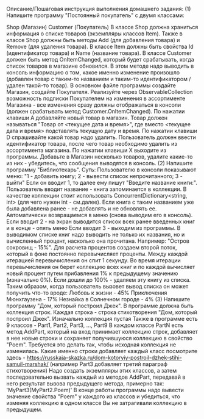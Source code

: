 Описание/Пошаговая инструкция выполнения домашнего задания:
(1) Напишите программу "Постоянный покупатель" с двумя классами:

Shop (Магазин)
Customer (Покупатель)
В классе Shop должна храниться информация о списке товаров (экземпляры классов Item). Также в классе Shop должны быть методы Add (для добавления товара) и Remove (для удаления товара).
В классе Item должны быть свойства Id (идентификатор товара) и Name (название товара).
В классе Customer должен быть метод OnItemChanged, который будет срабатывать, когда список товаров в магазине обновился. В этом методе надо выводить в консоль информацию о том, какое именно изменение произошло (добавлен товар с таким-то названием и таким-то идентификатором / удален такой-то товар).
В основном файле программы создайте Магазин, создайте Покупателя. Реализуйте через ObservableCollection возможность подписки Покупателем на изменения в ассортименте Магазина - все изменения сразу должны отображаться в консоли (должен срабатывать метод Customer.OnItemChanged).
По нажатии клавиши A добавляйте новый товар в магазин. Товар должен называться "Товар от <текущее дата и время>", где вместо <текущее дата и время> подставлять текущую дату и время.
По нажатии клавиши D спрашивайте какой товар надо удалить. Пользователь должен ввести идентификатор товара, после чего товар необходимо удалить из ассортимента магазина.
По нажатии клавиши X выходите из программы.
Добавьте в Магазин несколько товаров, удалите какие-то из них - убедитесь, что сообщения выводятся в консоль.
(2) Напишите программу "Библиотекарь". Суть:
Пользователю в консоли показывают меню: "1 - добавить книгу; 2 - вывести список непрочитанного; 3 - выйти"
Если он вводит 1, то далее ему пишут "Введите название книги:". Пользователь вводит название - книга запоминается в коллекции. В качестве коллекции стоит использовать ConcurrentDictionary<string, int> (для чего нужен int - см.далее). Если книга с таким названием уже была добавлена ранее - не добавлять и не обновлять ее. Автоматически возвращаемся в меню (снова выводим его в консоль).
Если вводит 2 - на экран выводится список всех ранее введенных книг и в конце - опять меню
Если вводит 3 - выходим из программы.
В выводимом списке книг надо выводить не только их названия, но и вычисленный процент, насколько она прочитана. Например: "Остров сокровищ - 15%".
Для расчета процентов создаем второй поток, который в фоне постоянно перевычисляет проценты. Между каждой итерацией перевычисления он спит 1 секунду. Во время итерации перевычисления он берет коллекцию всех книг и по каждой вычисляет новый процент путем прибавления 1% к предыдущему значению (изначально 0%). Если дошли до 100% - удаляем эту книгу из списка.
Таким образом, когда пользователь вызовет вывод списка он может получить что-то вроде:
Любовь к жизни - 45%
Приключения Мюнхгаузена - 17%
Незнайка в Солнечном городе - 4%
(3) Напишите программу "Дом, который построил Джек".
В программе должна быть коллекция строк. Каждая строка - строка стихотворения "Дом, который построил Джек".
Изначально коллекция пустая
Также в программе есть 9 классов - Part1, Part2, Part3, ..., Part9
В каждом классе PartN есть метод AddPart, который на вход принимает коллекцию строк, добавляет в нее новые строки и сохраняет получившуюся коллекцию в свойство "Poem". Требуется это делать так, чтобы исходная коллекция не изменилась. Какие именно строки добавляет каждый класс посмотрите здесь - https://russkaja-skazka.ru/dom-kotoryiy-postroil-dzhek-stihi-samuil-marshak/ (например Part3 добавляет третий параграф стихотворения)
Надо создать экземпляры этих классов, а затем последовательно вызвать каждый из методов AddPart, передавай в него результат вызова предыдущего метода, примерно так: 'MyPart3(MyPart2.Poem)'
В конце работы программы надо вывести значение свойства "Poem" у каждого из классов и убедиться, что изменяя коллекцию в одном классе Вы не затрагивали коллекцию в предыдущем.
